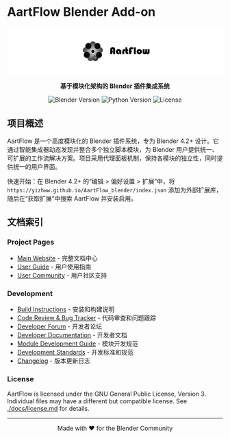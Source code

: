 ﻿# AartFlow Blender Add-on

![AartFlow Logo](texture/1.png)

<p align="center">
<strong>基于模块化架构的 Blender 插件集成系统</strong>
</p>

<p align="center">
<img src="https://img.shields.io/badge/Blender-4.2+-orange?style=flat-square&logo=blender" alt="Blender Version">
<img src="https://img.shields.io/badge/Python-3.10+-blue?style=flat-square&logo=python" alt="Python Version">
<img src="https://img.shields.io/badge/License-GPL--3.0-green?style=flat-square" alt="License">
</p>

## 项目概述

AartFlow 是一个高度模块化的 Blender 插件系统，专为 Blender 4.2+ 设计。它通过智能集成器动态发现并整合多个独立脚本模块，为 Blender 用户提供统一、可扩展的工作流解决方案。项目采用代理面板机制，保持各模块的独立性，同时提供统一的用户界面。

快速开始：在 Blender 4.2+ 的“编辑 > 偏好设置 > 扩展”中，将 `https://yizhww.github.io/AartFlow_blender/index.json` 添加为外部扩展库，随后在“获取扩展”中搜索 AartFlow 并安装启用。

## 文档索引

### Project Pages
- [Main Website](./docs/README.md) - 完整文档中心
- [User Guide](./docs/tutorials.md) - 用户使用指南
- [User Community](./docs/support.md) - 用户社区支持

### Development
- [Build Instructions](./docs/installation.md) - 安装和构建说明
- [Code Review & Bug Tracker](https://github.com/yizhww/AartFlow_blender/issues) - 代码审查和问题跟踪
- [Developer Forum](./docs/contributing.md) - 开发者论坛
- [Developer Documentation](./docs/development.md) - 开发者文档
- [Module Development Guide](./docs/module-development.md) - 模块开发规范
- [Development Standards](./docs/development-standards.md) - 开发标准和规范
- [Changelog](./CHANGELOG.md) - 版本更新日志

### License
AartFlow is licensed under the GNU General Public License, Version 3. Individual files may have a different but compatible license.
See [./docs/license.md](./docs/license.md) for details.

---


<p align="center">
Made with ❤️ for the Blender Community
</p>